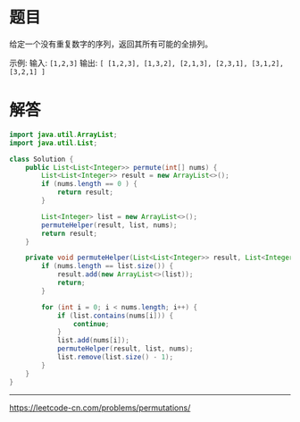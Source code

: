 # 题目
给定一个没有重复数字的序列，返回其所有可能的全排列。 

示例: 
输入: `[1,2,3]`
输出:
`[
  [1,2,3],
  [1,3,2],
  [2,1,3],
  [2,3,1],
  [3,1,2],
  [3,2,1]
]` 

# 解答
```java 
import java.util.ArrayList;
import java.util.List;

class Solution {
    public List<List<Integer>> permute(int[] nums) {
        List<List<Integer>> result = new ArrayList<>();
        if (nums.length == 0 ) {
            return result;
        }

        List<Integer> list = new ArrayList<>();
        permuteHelper(result, list, nums);
        return result;
    }

    private void permuteHelper(List<List<Integer>> result, List<Integer> list, int[] nums) {
        if (nums.length == list.size()) {
            result.add(new ArrayList<>(list));
            return;
        }

        for (int i = 0; i < nums.length; i++) {
            if (list.contains(nums[i])) {
                continue;
            }
            list.add(nums[i]);
            permuteHelper(result, list, nums);
            list.remove(list.size() - 1);
        }
    }
}
```




---
https://leetcode-cn.com/problems/permutations/
